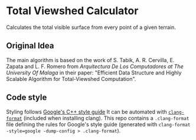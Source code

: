 # Total Viewshed Calculator
Calculates the total visible surface from every point of a given terrain.

## Original Idea
The main algorithm is based on the work of S. Tabik, A. R. Cervilla, E. Zapata and L. F. Romero from
*Arquitectura De Los Computadores at The University Of Malaga* in their paper: "Efficient Data Structure and Highly Scalable Algorithm for Total-Viewshed Computation".

## Code style
Styling follows [Google's C++ style guide](https://google.github.io/styleguide/cppguide.html)
It can be automated with [`clang-format`](https://clang.llvm.org/docs/ClangFormat.html) (included when installing clang). This repo contains a `.clang-format` file defining the rules for Google's style guide (generated with `clang-format -style=google -dump-config > .clang-format`).
